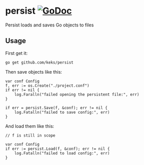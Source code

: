 # persist [![GoDoc](https://godoc.org/github.com/keks/persist?status.png)](http://godoc.org/github.com/keks/persist)
Persist loads and saves Go objects to files

## Usage

First get it:

```
go get github.com/keks/persist
```

Then save objects like this:

```
var conf Config
f, err := os.Create("./project.conf")
if err != nil {
	log.Faralln("failed opening the persistent file:", err)
}

if err = persist.Save(f, &conf); err != nil {
	log.Fatalln("failed to save config:", err)
}
```

And load them like this:


```
// f is still in scope

var conf Config
if err := persist.Load(f, &conf); err != nil {
	log.Fatalln("failed to load config:", err)
}
```
